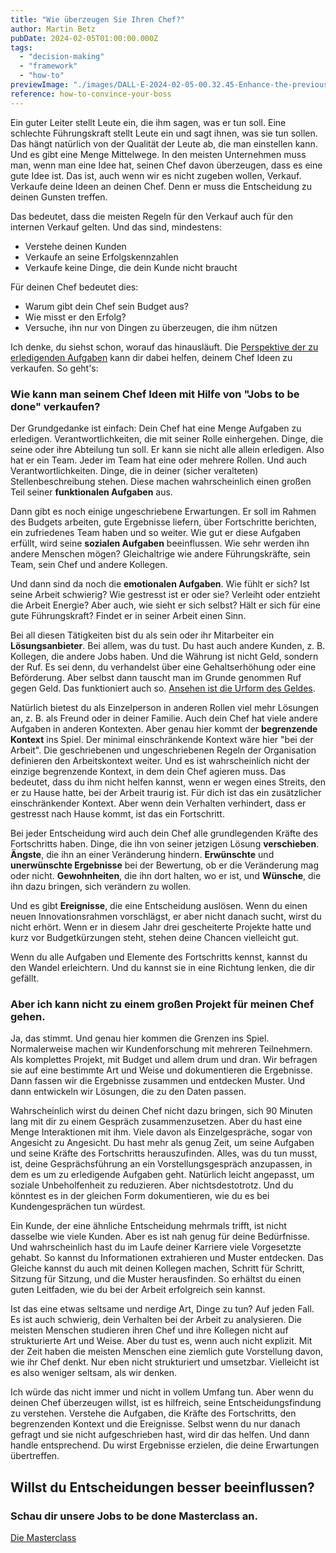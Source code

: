 ```yaml
---
title: "Wie überzeugen Sie Ihren Chef?"
author: Martin Betz
pubDate: 2024-02-05T01:00:00.000Z
tags:
  - "decision-making"
  - "framework"
  - "how-to"
previewImage: "./images/DALL·E-2024-02-05-00.32.45-Enhance-the-previous-scene-with-clearer-more-detailed-faces-on-both-the-employee-and-the-boss.-The-employee-is-confidently-explaining-a-new-proposal.webp"
reference: how-to-convince-your-boss
---
```


Ein guter Leiter stellt Leute ein, die ihm sagen, was er tun soll. Eine schlechte Führungskraft stellt Leute ein und sagt ihnen, was sie tun sollen. Das hängt natürlich von der Qualität der Leute ab, die man einstellen kann. Und es gibt eine Menge Mittelwege. In den meisten Unternehmen muss man, wenn man eine Idee hat, seinen Chef davon überzeugen, dass es eine gute Idee ist. Das ist, auch wenn wir es nicht zugeben wollen, Verkauf. Verkaufe deine Ideen an deinen Chef. Denn er muss die Entscheidung zu deinen Gunsten treffen.

Das bedeutet, dass die meisten Regeln für den Verkauf auch für den internen Verkauf gelten. Und das sind, mindestens:

- Verstehe deinen Kunden
- Verkaufe an seine Erfolgskennzahlen
- Verkaufe keine Dinge, die dein Kunde nicht braucht

Für deinen Chef bedeutet dies:

- Warum gibt dein Chef sein Budget aus?
- Wie misst er den Erfolg?
- Versuche, ihn nur von Dingen zu überzeugen, die ihm nützen

Ich denke, du siehst schon, worauf das hinausläuft. Die [Perspektive der zu erledigenden Aufgaben](/blog/verstehen-die-zu-erledigenden-Aufgaben-Perspektive/) kann dir dabei helfen, deinem Chef Ideen zu verkaufen. So geht's:

### Wie kann man seinem Chef Ideen mit Hilfe von "Jobs to be done" verkaufen?

Der Grundgedanke ist einfach: Dein Chef hat eine Menge Aufgaben zu erledigen. Verantwortlichkeiten, die mit seiner Rolle einhergehen. Dinge, die seine oder ihre Abteilung tun soll. Er kann sie nicht alle allein erledigen. Also hat er ein Team. Jeder im Team hat eine oder mehrere Rollen. Und auch Verantwortlichkeiten. Dinge, die in deiner (sicher veralteten) Stellenbeschreibung stehen. Diese machen wahrscheinlich einen großen Teil seiner **funktionalen Aufgaben** aus.

Dann gibt es noch einige ungeschriebene Erwartungen. Er soll im Rahmen des Budgets arbeiten, gute Ergebnisse liefern, über Fortschritte berichten, ein zufriedenes Team haben und so weiter. Wie gut er diese Aufgaben erfüllt, wird seine **sozialen Aufgaben** beeinflussen. Wie sehr werden ihn andere Menschen mögen? Gleichaltrige wie andere Führungskräfte, sein Team, sein Chef und andere Kollegen.

Und dann sind da noch die **emotionalen Aufgaben**. Wie fühlt er sich? Ist seine Arbeit schwierig? Wie gestresst ist er oder sie? Verleiht oder entzieht die Arbeit Energie? Aber auch, wie sieht er sich selbst? Hält er sich für eine gute Führungskraft? Findet er in seiner Arbeit einen Sinn.

Bei all diesen Tätigkeiten bist du als sein oder ihr Mitarbeiter ein **Lösungsanbieter**. Bei allem, was du tust. Du hast auch andere Kunden, z. B. Kollegen, die andere Jobs haben. Und die Währung ist nicht Geld, sondern der Ruf. Es sei denn, du verhandelst über eine Gehaltserhöhung oder eine Beförderung. Aber selbst dann tauscht man im Grunde genommen Ruf gegen Geld. Das funktioniert auch so. [Ansehen ist die Urform des Geldes](https://royalsocietypublishing.org/doi/10.1098/rstb.2015.0100).

Natürlich bietest du als Einzelperson in anderen Rollen viel mehr Lösungen an, z. B. als Freund oder in deiner Familie. Auch dein Chef hat viele andere Aufgaben in anderen Kontexten. Aber genau hier kommt der **begrenzende Kontext** ins Spiel. Der minimal einschränkende Kontext wäre hier "bei der Arbeit". Die geschriebenen und ungeschriebenen Regeln der Organisation definieren den Arbeitskontext weiter. Und es ist wahrscheinlich nicht der einzige begrenzende Kontext, in dem dein Chef agieren muss. Das bedeutet, dass du ihm nicht helfen kannst, wenn er wegen eines Streits, den er zu Hause hatte, bei der Arbeit traurig ist. Für dich ist das ein zusätzlicher einschränkender Kontext. Aber wenn dein Verhalten verhindert, dass er gestresst nach Hause kommt, ist das ein Fortschritt.

Bei jeder Entscheidung wird auch dein Chef alle grundlegenden Kräfte des Fortschritts haben. Dinge, die ihn von seiner jetzigen Lösung **verschieben**. **Ängste**, die ihn an einer Veränderung hindern. **Erwünschte** und **unerwünschte Ergebnisse** bei der Bewertung, ob er die Veränderung mag oder nicht. **Gewohnheiten**, die ihn dort halten, wo er ist, und **Wünsche**, die ihn dazu bringen, sich verändern zu wollen.

Und es gibt **Ereignisse**, die eine Entscheidung auslösen. Wenn du einen neuen Innovationsrahmen vorschlägst, er aber nicht danach sucht, wirst du nicht erhört. Wenn er in diesem Jahr drei gescheiterte Projekte hatte und kurz vor Budgetkürzungen steht, stehen deine Chancen vielleicht gut.

Wenn du alle Aufgaben und Elemente des Fortschritts kennst, kannst du den Wandel erleichtern. Und du kannst sie in eine Richtung lenken, die dir gefällt.

### Aber ich kann nicht zu einem großen Projekt für meinen Chef gehen.

Ja, das stimmt. Und genau hier kommen die Grenzen ins Spiel. Normalerweise machen wir Kundenforschung mit mehreren Teilnehmern. Als komplettes Projekt, mit Budget und allem drum und dran. Wir befragen sie auf eine bestimmte Art und Weise und dokumentieren die Ergebnisse. Dann fassen wir die Ergebnisse zusammen und entdecken Muster. Und dann entwickeln wir Lösungen, die zu den Daten passen.

Wahrscheinlich wirst du deinen Chef nicht dazu bringen, sich 90 Minuten lang mit dir zu einem Gespräch zusammenzusetzen. Aber du hast eine Menge Interaktionen mit ihm. Viele davon als Einzelgespräche, sogar von Angesicht zu Angesicht. Du hast mehr als genug Zeit, um seine Aufgaben und seine Kräfte des Fortschritts herauszufinden. Alles, was du tun musst, ist, deine Gesprächsführung an ein Vorstellungsgespräch anzupassen, in dem es um zu erledigende Aufgaben geht. Natürlich leicht angepasst, um soziale Unbeholfenheit zu reduzieren. Aber nichtsdestotrotz. Und du könntest es in der gleichen Form dokumentieren, wie du es bei Kundengesprächen tun würdest.

Ein Kunde, der eine ähnliche Entscheidung mehrmals trifft, ist nicht dasselbe wie viele Kunden. Aber es ist nah genug für deine Bedürfnisse. Und wahrscheinlich hast du im Laufe deiner Karriere viele Vorgesetzte gehabt. So kannst du Informationen extrahieren und Muster entdecken. Das Gleiche kannst du auch mit deinen Kollegen machen, Schritt für Schritt, Sitzung für Sitzung, und die Muster herausfinden. So erhältst du einen guten Leitfaden, wie du bei der Arbeit erfolgreich sein kannst.

Ist das eine etwas seltsame und nerdige Art, Dinge zu tun? Auf jeden Fall. Es ist auch schwierig, dein Verhalten bei der Arbeit zu analysieren. Die meisten Menschen studieren ihren Chef und ihre Kollegen nicht auf strukturierte Art und Weise. Aber du tust es, wenn auch nicht explizit. Mit der Zeit haben die meisten Menschen eine ziemlich gute Vorstellung davon, wie ihr Chef denkt. Nur eben nicht strukturiert und umsetzbar. Vielleicht ist es also weniger seltsam, als wir denken.

Ich würde das nicht immer und nicht in vollem Umfang tun. Aber wenn du deinen Chef überzeugen willst, ist es hilfreich, seine Entscheidungsfindung zu verstehen. Verstehe die Aufgaben, die Kräfte des Fortschritts, den begrenzenden Kontext und die Ereignisse. Selbst wenn du nur danach gefragt und sie nicht aufgeschrieben hast, wird dir das helfen. Und dann handle entsprechend. Du wirst Ergebnisse erzielen, die deine Erwartungen übertreffen.

## Willst du Entscheidungen besser beeinflussen?

### Schau dir unsere Jobs to be done Masterclass an.

[Die Masterclass](/leistungen/mastering-jobs-to-be-done-online-workshop/)
